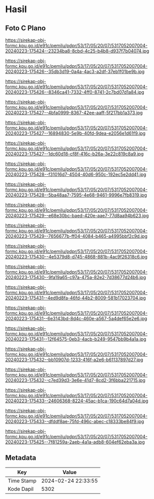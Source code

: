 # Hasil

## Foto C Plano

https://sirekap-obj-formc.kpu.go.id/e91c/pemilu/pdpr/53/17/05/20/07/5317052007004-20240223-175424--23234ba8-8cbd-4c25-b4b8-d937f7b04074.jpg

https://sirekap-obj-formc.kpu.go.id/e91c/pemilu/pdpr/53/17/05/20/07/5317052007004-20240223-175426--35db3d19-0a4a-4ac3-a2df-37eb1f01be9b.jpg

https://sirekap-obj-formc.kpu.go.id/e91c/pemilu/pdpr/53/17/05/20/07/5317052007004-20240223-175426--8346ca41-7332-4ff0-8741-2c7bd07d1a84.jpg

https://sirekap-obj-formc.kpu.go.id/e91c/pemilu/pdpr/53/17/05/20/07/5317052007004-20240223-175427--4bfa0999-8367-42ee-aaff-5f217bb1a373.jpg

https://sirekap-obj-formc.kpu.go.id/e91c/pemilu/pdpr/53/17/05/20/07/5317052007004-20240223-175427--16894830-5e9b-40fd-9dea-e2056e1d61f9.jpg

https://sirekap-obj-formc.kpu.go.id/e91c/pemilu/pdpr/53/17/05/20/07/5317052007004-20240223-175427--1dc60d18-cf8f-416c-b26a-3e22c819c8a9.jpg

https://sirekap-obj-formc.kpu.go.id/e91c/pemilu/pdpr/53/17/05/20/07/5317052007004-20240223-175428--f31016d7-4504-40d6-950c-192ec5e2dd41.jpg

https://sirekap-obj-formc.kpu.go.id/e91c/pemilu/pdpr/53/17/05/20/07/5317052007004-20240223-175428--5ba48aa7-7595-4e68-9461-9996e7fb8319.jpg

https://sirekap-obj-formc.kpu.go.id/e91c/pemilu/pdpr/53/17/05/20/07/5317052007004-20240223-175429--e68e30bc-baed-420e-aae7-77d8aa94b623.jpg

https://sirekap-obj-formc.kpu.go.id/e91c/pemilu/pdpr/53/17/05/20/07/5317052007004-20240223-175429--7656677b-ff04-4084-b465-a4995bbf2c9d.jpg

https://sirekap-obj-formc.kpu.go.id/e91c/pemilu/pdpr/53/17/05/20/07/5317052007004-20240223-175430--4e5379d8-d745-4868-881b-4ac9f26318c6.jpg

https://sirekap-obj-formc.kpu.go.id/e91c/pemilu/pdpr/53/17/05/20/07/5317052007004-20240223-175430--9fa19a65-c97a-475a-82e2-7d38677d24b6.jpg

https://sirekap-obj-formc.kpu.go.id/e91c/pemilu/pdpr/53/17/05/20/07/5317052007004-20240223-175431--4ed9d8fa-46fd-44b2-8009-581b17023704.jpg

https://sirekap-obj-formc.kpu.go.id/e91c/pemilu/pdpr/53/17/05/20/07/5317052007004-20240223-175431--6e3143bd-8d4c-460e-a567-5a4def65e2e6.jpg

https://sirekap-obj-formc.kpu.go.id/e91c/pemilu/pdpr/53/17/05/20/07/5317052007004-20240223-175431--12f64575-0eb3-4acb-b249-9547bb9b4a1a.jpg

https://sirekap-obj-formc.kpu.go.id/e91c/pemilu/pdpr/53/17/05/20/07/5317052007004-20240223-175432--bb10907d-1233-416f-a2e6-b61137897d27.jpg

https://sirekap-obj-formc.kpu.go.id/e91c/pemilu/pdpr/53/17/05/20/07/5317052007004-20240223-175432--c7ed39d3-3e6e-41d7-8cd2-3f6bba221715.jpg

https://sirekap-obj-formc.kpu.go.id/e91c/pemilu/pdpr/53/17/05/20/07/5317052007004-20240223-175433--24606368-8224-45ac-b1ca-190c64d7a04d.jpg

https://sirekap-obj-formc.kpu.go.id/e91c/pemilu/pdpr/53/17/05/20/07/5317052007004-20240223-175433--dfddf8ae-75fd-496c-abec-c18333be84f9.jpg

https://sirekap-obj-formc.kpu.go.id/e91c/pemilu/pdpr/53/17/05/20/07/5317052007004-20240223-175425--7f81259a-2aeb-4a1a-adb8-604ef62eba3a.jpg


## Metadata

| Key        | Value               |
| ---------- | ------------------- |
| Time Stamp | 2024-02-24 22:33:55 |
| Kode Dapil | 5302                |



